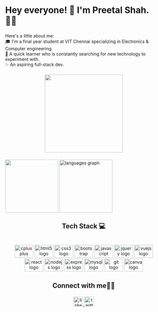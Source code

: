 <h1 align="left">Hey everyone! 👋 I'm Preetal Shah. 👩‍💻</h1>

###

<p align="left">Here's a little about me:<br>🎓 I'm a final year student at VIT Chennai specializing in Electronics & Computer engineering. <br>💯 A quick learner who is constantly searching for new technology to experiment with.<br>✨ An aspiring full-stack dev.</p>

###

<div align="center">
  <img height="250" src="https://media.giphy.com/media/1XCcD9VLQZ2Io/giphy.gif" />
</div>

###

<img align="center" height="170" src="https://github-readme-stats.vercel.app/api?username=pree251&include_all_commits=true&show_icons=true&theme=radical"/>
<img align="center" height="170" src="https://github-readme-stats.vercel.app/api/top-langs?locale=en&hide_title=false&layout=compact&card_width=320&langs_count=5&theme=radical&hide_border=false&username=pree251" height="200" alt="languages graph"/>


###

<h2 align="center">Tech Stack 💻</h2>

###

<br clear="both">

<div align="center">
  <img src="https://cdn.jsdelivr.net/gh/devicons/devicon/icons/cplusplus/cplusplus-original.svg" height="41" width="60" alt="cplusplus logo"  />
  <img src="https://cdn.jsdelivr.net/gh/devicons/devicon/icons/html5/html5-original.svg" height="41" width="60" alt="html5 logo"  />
  <img src="https://cdn.jsdelivr.net/gh/devicons/devicon/icons/css3/css3-original.svg" height="41" width="60" alt="css3 logo"  />
  <img src="https://cdn.jsdelivr.net/gh/devicons/devicon/icons/bootstrap/bootstrap-original.svg" height="41" width="60" alt="bootstrap logo"  />
  <img src="https://cdn.jsdelivr.net/gh/devicons/devicon/icons/javascript/javascript-original.svg" height="41" width="60" alt="javascript logo"  />
  <img src="https://cdn.jsdelivr.net/gh/devicons/devicon/icons/jquery/jquery-original.svg" height="41" width="60" alt="jquery logo"  />
  <img src="https://cdn.jsdelivr.net/gh/devicons/devicon/icons/vuejs/vuejs-original.svg" height="41" width="60" alt="vuejs logo"  />
  <img src="https://cdn.jsdelivr.net/gh/devicons/devicon/icons/react/react-original.svg" height="41" width="60" alt="react logo"  />
  <img src="https://cdn.jsdelivr.net/gh/devicons/devicon/icons/nodejs/nodejs-original.svg" height="41" width="60" alt="nodejs logo"  />
  <img src="https://cdn.jsdelivr.net/gh/devicons/devicon/icons/express/express-original.svg" height="41" width="60" alt="express logo"  />
  <img src="https://cdn.jsdelivr.net/gh/devicons/devicon/icons/mysql/mysql-original.svg" height="41" width="60" alt="mysql logo"  />
  <img src="https://cdn.jsdelivr.net/gh/devicons/devicon/icons/git/git-original.svg" height="41" width="60" alt="git logo"  />
  <img src="https://cdn.jsdelivr.net/gh/devicons/devicon/icons/canva/canva-original.svg" height="41" width="60" alt="canva logo"  />
</div>

###

<h2 align="center">Connect with me🙋‍♀️</h2>

###

<div align="center">
  <a href="https://www.linkedin.com/in/preetal-shah-41a40a1b2/" target="_blank">
    <img src="https://img.shields.io/static/v1?message=LinkedIn&logo=linkedin&label=&color=0077B5&logoColor=white&labelColor=&style=for-the-badge" height="31" alt="linkedin logo"  />
  </a>
  <a href="https://twitter.com/p_retzel" target="_blank">
    <img src="https://img.shields.io/static/v1?message=Twitter&logo=twitter&label=&color=1DA1F2&logoColor=white&labelColor=&style=for-the-badge" height="31" alt="twitter logo"  />
  </a>
</div>

###
